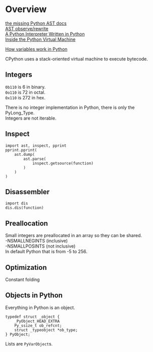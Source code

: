 # Overview

[the missing Python AST docs](https://greentreesnakes.readthedocs.io/)  
[AST observe/rewrite](https://astor.readthedocs.io/)  
[A Python Interpreter Written in Python](https://aosabook.org/en/500L/a-python-interpreter-written-in-python.html)  
[Inside the Python Virtual Machine](https://leanpub.com/insidethepythonvirtualmachine/read)  

[How variables work in Python](https://www.youtube.com/watch?v=Bz3ir-vKqkk)  

CPython uses a stack-oriented virtual machine to execute bytecode.  

## Integers
`0b110` is 6 in binary.  
`0o110` is 72 in octal.  
`0x110` is 272 in hex.  

There is no integer implementation in Python, there is only the PyLong_Type.  
Integers are not iterable.  

## Inspect
```
import ast, inspect, pprint
pprint.pprint(
	ast.dump(
		ast.parse(
			inspect.getsource(function)
		)
	)
)
```

## Disassembler
```
import dis
dis.dis(function)
```

## Preallocation
Small integers are preallocated in an array so they can be shared.  
-NSMALLNEGINTS (inclusive)  
-NSMALLPOSINTS (not inclusive)  
In default Python that is from -5 to 256.  

## Optimization
Constant folding  

## Objects in Python
Everything in Python is an object.  
```
typedef struct _object {
    _PyObject_HEAD_EXTRA
    Py_ssize_t ob_refcnt;
    struct _typeobject *ob_type;
} PyObject;
```
Lists are `PyVarObject`s.  
